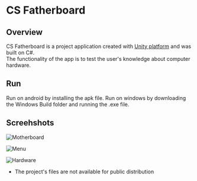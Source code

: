 # CS Fatherboard

## Overview
CS Fatherboard is a project application created with [Unity platform](https://unity.com/) and was built on C#.  
The functionality of the app is to test the user's knowledge about computer hardware.

## Run
Run on android by installing the apk file.
Run on windows by downloading the Windows Build folder and running the .exe file.

## Screehshots
![Motherboard](https://imgur.com/OczYrCh.png)   

![Menu](https://imgur.com/KFW4KcJ.jpg)  

![Hardware](https://imgur.com/xRkrD9s.jpg)  

* The project's files are not available for public distribution
